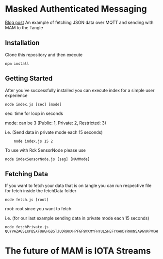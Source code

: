 # Masked Authenticated Messaging
[Blog post](https://blog.iota.org/introducing-masked-authenticated-messaging-e55c1822d50e/)
An example of fetching JSON data over MQTT and sending with MAM to the Tangle

## Installation

Clone this repository and then execute
```
npm install
```

## Getting Started

After you've successfully installed you can execute index for a simple user experience

```
node index.js [sec] [mode]
```

sec: time for loop in seconds

mode: can be 3 (Public: 1, Private: 2, Restricted: 3)

i.e. (Send data in private mode each 15 seconds)
```
    node index.js 15 2
```

To use with Rck SensorNode please use 

```
node indexSensorNode.js [seg] [MAMMode]
```


## Fetching Data

If you want to fetch your data that is on tangle you can run respective file for fetch inside the fetchData folder

```
node fetch.js [root]
```

root: root since you want to fetch

i.e. (for our last example sending data in private mode each 15 seconds)

    node fetchPrivate.js QUYVAZAGSLKPBSXFUWGHGBSTJUDR9KXHPFGF9WXMYFHYULSHEFYXAWDYRHKNSA9GVRFWKALVCUSETQDDJ

# The future of MAM is IOTA Streams
